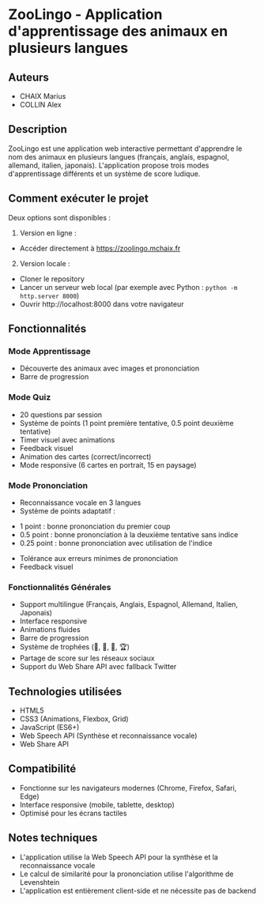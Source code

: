 # ZooLingo - Application d'apprentissage des animaux en plusieurs langues

## Auteurs
- CHAIX Marius
- COLLIN Alex

## Description
ZooLingo est une application web interactive permettant d'apprendre le nom des animaux en plusieurs langues (français, anglais, espagnol, allemand, italien, japonais). L'application propose trois modes d'apprentissage différents et un système de score ludique.

## Comment exécuter le projet
Deux options sont disponibles :

1. Version en ligne :
  - Accéder directement à https://zoolingo.mchaix.fr

2. Version locale :
  - Cloner le repository
  - Lancer un serveur web local (par exemple avec Python : `python -m http.server 8000`)
  - Ouvrir http://localhost:8000 dans votre navigateur

## Fonctionnalités

### Mode Apprentissage 
- Découverte des animaux avec images et prononciation
- Barre de progression

### Mode Quiz
- 20 questions par session
- Système de points (1 point première tentative, 0.5 point deuxième tentative)
- Timer visuel avec animations
- Feedback visuel
- Animation des cartes (correct/incorrect)
- Mode responsive (6 cartes en portrait, 15 en paysage)

### Mode Prononciation
- Reconnaissance vocale en 3 langues
- Système de points adaptatif :
 * 1 point : bonne prononciation du premier coup
 * 0.5 point : bonne prononciation à la deuxième tentative sans indice
 * 0.25 point : bonne prononciation avec utilisation de l'indice
- Tolérance aux erreurs minimes de prononciation
- Feedback visuel

### Fonctionnalités Générales
- Support multilingue (Français, Anglais, Espagnol, Allemand, Italien, Japonais)
- Interface responsive
- Animations fluides
- Barre de progression
- Système de trophées (🥉, 🥈, 🥇, 🏆)
- Partage de score sur les réseaux sociaux
- Support du Web Share API avec fallback Twitter

## Technologies utilisées
- HTML5
- CSS3 (Animations, Flexbox, Grid)
- JavaScript (ES6+)
- Web Speech API (Synthèse et reconnaissance vocale)
- Web Share API

## Compatibilité
- Fonctionne sur les navigateurs modernes (Chrome, Firefox, Safari, Edge)
- Interface responsive (mobile, tablette, desktop)
- Optimisé pour les écrans tactiles

## Notes techniques
- L'application utilise la Web Speech API pour la synthèse et la reconnaissance vocale
- Le calcul de similarité pour la prononciation utilise l'algorithme de Levenshtein
- L'application est entièrement client-side et ne nécessite pas de backend